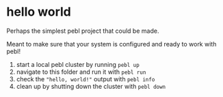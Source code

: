# hello world

Perhaps the simplest pebl project that could be made.

Meant to make sure that your system is configured
and ready to work with pebl!

  1. start a local pebl cluster by running `pebl up`
  2. navigate to this folder and run it with `pebl run`
  3. check the `"hello, world!"` output with `pebl info`
  4. clean up by shutting down the cluster with `pebl down`

